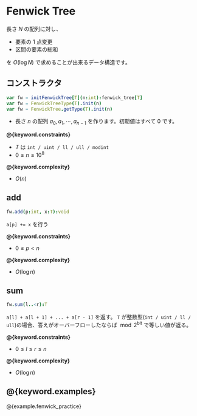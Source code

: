 # Fenwick Tree

長さ $N$ の配列に対し、

- 要素の $1$ 点変更
- 区間の要素の総和

を $O(\log N)$ で求めることが出来るデータ構造です。

## コンストラクタ

```nim
var fw = initFenwickTree[T](n:int):fenwick_tree[T]
var fw = FenwickTreeType(T).init(n)
var fw = FenwickTree.getType(T).init(n)
```

- 長さ $n$ の配列 $a_0, a_1, \cdots, a_{n-1}$ を作ります。初期値はすべて $0$ です。

**@{keyword.constraints}**

- $T$ は `int / uint / ll / ull / modint`
- $0 \leq n \leq 10^8$

**@{keyword.complexity}**

- $O(n)$

## add

```nim
fw.add(p:int, x:T):void
```

`a[p] += x` を行う

**@{keyword.constraints}**

- $0 \leq p < n$

**@{keyword.complexity}**

- $O(\log n)$

## sum

```nim
fw.sum(l..<r):T
```

`a[l] + a[l + 1] + ... + a[r - 1]` を返す。
`T` が整数型(`int / uint / ll / ull`)の場合、答えがオーバーフローしたならば $\bmod 2^{\mathrm{bit}}$ で等しい値が返る。

**@{keyword.constraints}**

- $0 \leq l \leq r \leq n$

**@{keyword.complexity}**

- $O(\log n)$

## @{keyword.examples}

@{example.fenwick_practice}
